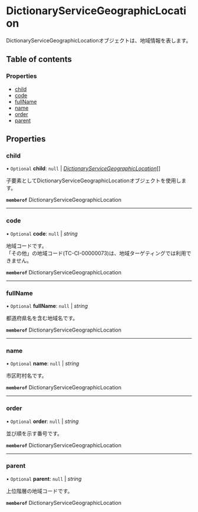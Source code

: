 # DictionaryServiceGeographicLocation


<div lang=\"ja\">DictionaryServiceGeographicLocationオブジェクトは、地域情報を表します。</div> 

## Table of contents

### Properties

- [child](dictionaryservicegeographiclocation.md#child)
- [code](dictionaryservicegeographiclocation.md#code)
- [fullName](dictionaryservicegeographiclocation.md#fullname)
- [name](dictionaryservicegeographiclocation.md#name)
- [order](dictionaryservicegeographiclocation.md#order)
- [parent](dictionaryservicegeographiclocation.md#parent)

## Properties

### child

• `Optional` **child**: ``null`` \| [*DictionaryServiceGeographicLocation*](dictionaryservicegeographiclocation.md)[]

<div lang=\"ja\">子要素としてDictionaryServiceGeographicLocationオブジェクトを使用します。</div> 

**`memberof`** DictionaryServiceGeographicLocation

___

### code

• `Optional` **code**: ``null`` \| *string*

<div lang=\"ja\"> 地域コードです。<br> 「その他」の地域コード(TC-CI-00000073)は、地域ターゲティングでは利用できません。 </div> 

**`memberof`** DictionaryServiceGeographicLocation

___

### fullName

• `Optional` **fullName**: ``null`` \| *string*

<div lang=\"ja\">都道府県名を含む地域名です。</div> 

**`memberof`** DictionaryServiceGeographicLocation

___

### name

• `Optional` **name**: ``null`` \| *string*

<div lang=\"ja\">市区町村名です。</div> 

**`memberof`** DictionaryServiceGeographicLocation

___

### order

• `Optional` **order**: ``null`` \| *string*

<div lang=\"ja\">並び順を示す番号です。</div> 

**`memberof`** DictionaryServiceGeographicLocation

___

### parent

• `Optional` **parent**: ``null`` \| *string*

<div lang=\"ja\">上位階層の地域コードです。</div> 

**`memberof`** DictionaryServiceGeographicLocation

